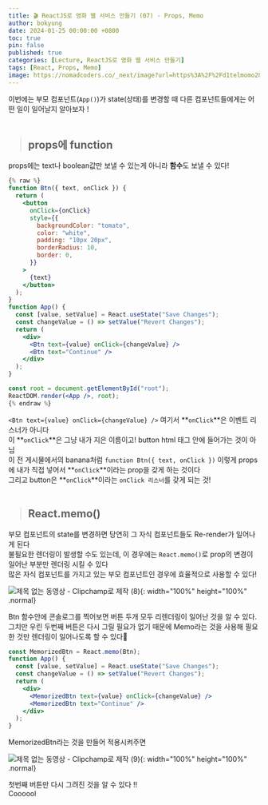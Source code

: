 ```yaml
---
title: 🎬 ReactJS로 영화 웹 서비스 만들기 (07) - Props, Memo
author: bokyung
date: 2024-01-25 00:00:00 +0800
toc: true
pin: false
published: true
categories: [Lecture, ReactJS로 영화 웹 서비스 만들기]
tags: [React, Props, Memo]
image: https://nomadcoders.co/_next/image?url=https%3A%2F%2Fd1telmomo28umc.cloudfront.net%2Fmedia%2Fpublic%2Fthumbnails%2Freact-for-beginners.jpeg&w=1920&q=75
---
```


이번에는 부모 컴포넌트(`App()`)가 state(상태)를 변경할 때 다른 컴포넌트들에게는 어떤 일이 일어날지 알아보자 !
<br>
<br>

> ## props에 function

props에는 text나 boolean값만 보낼 수 있는게 아니라 **함수**도 보낼 수 있다!

```jsx
{% raw %}
function Btn({ text, onClick }) {
  return (
    <button
      onClick={onClick}
      style={{
        backgroundColor: "tomato",
        color: "white",
        padding: "10px 20px",
        borderRadius: 10,
        border: 0,
      }}
    >
      {text}
    </button>
  );
}
function App() {
  const [value, setValue] = React.useState("Save Changes");
  const changeValue = () => setValue("Revert Changes");
  return (
    <div>
      <Btn text={value} onClick={changeValue} />
      <Btn text="Continue" />
    </div>
  );
}

const root = document.getElementById("root");
ReactDOM.render(<App />, root);
{% endraw %}
```

`<Btn text={value} onClick={changeValue} />` 여기서 **`onClick`**은 이벤트 리스너가 아니다<br>
이 **`onClick`**은 그냥 내가 지은 이름이고! button html 태그 안에 들어가는 것이 아님<br>
이 전 게시물에서의 banana처럼 `function Btn({ text, onClick })` 이렇게 props에 내가 직접 넣어서 **`onClick`**이라는 prop을 갖게 하는 것이다<br>
그리고 button은 **`onClick`**이라는 `onClick 리스너`를 갖게 되는 것!
<br>
<br>

> ## React.memo()

부모 컴포넌트의 state를 변경하면 당연히 그 자식 컴포넌트들도 Re-render가 일어나게 된다<br>
불필요한 렌더링이 발생할 수도 있는데, 이 경우에는 `React.memo()`로 prop의 변경이 일어난 부분만 렌더링 시킬 수 있다<br>
많은 자식 컴포넌트를 가지고 있는 부모 컴포넌트인 경우에 효율적으로 사용할 수 있다!

![제목 없는 동영상 - Clipchamp로 제작 (8)](https://github.com/bokyung39/intro-me/assets/72790694/961c2d10-77a4-4cba-98f6-3ee78533d325){: width="100%" height="100%" .normal}

Btn 함수안에 콘솔로그를 찍어보면 버튼 두개 모두 리렌더링이 일어난 것을 알 수 있다.<br>
그치만 우린 두번째 버튼은 다시 그릴 필요가 없기 때문에 Memo라는 것을 사용해 필요한 것만 렌더링이 일어나도록 할 수 있다🤩<br>

```jsx
const MemorizedBtn = React.memo(Btn);
function App() {
  const [value, setValue] = React.useState("Save Changes");
  const changeValue = () => setValue("Revert Changes");
  return (
    <div>
      <MemorizedBtn text={value} onClick={changeValue} />
      <MemorizedBtn text="Continue" />
    </div>
  );
}
```

MemorizedBtn라는 것을 만들어 적용시켜주면

![제목 없는 동영상 - Clipchamp로 제작 (9)](https://github.com/bokyung39/intro-me/assets/72790694/951d75db-3a40-46da-bb39-3d52100b52bb){: width="100%" height="100%" .normal}

첫번째 버튼만 다시 그려진 것을 알 수 있다 !! <br>
Coooool
